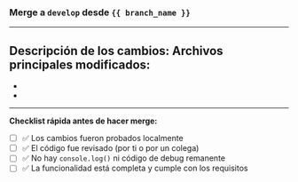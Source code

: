 ### Merge a `develop` desde `{{ branch_name }}`

---

**Descripción de los cambios:**
**Archivos principales modificados:**
-
-
-

---

**Checklist rápida antes de hacer merge:**
- [ ] ✅ Los cambios fueron probados localmente
- [ ] ✅ El código fue revisado (por ti o por un colega)
- [ ] ✅ No hay `console.log()` ni código de debug remanente
- [ ] ✅ La funcionalidad está completa y cumple con los requisitos
